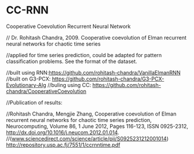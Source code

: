 # CC-RNN
Cooperative Coevolution Recurrent Neural Network

// Dr. Rohitash Chandra, 2009.  Cooperative coevolution of Elman recurrent neural networks for chaotic time series

//applied for time series prediction, could be adapted for pattern classification problems. See the format of the dataset. 

//built using RNN:https://github.com/rohitash-chandra/VanillaElmanRNN
//built on G3-PCX: https://github.com/rohitash-chandra/G3-PCX-Evolutionary-Alg
//buling using CC: https://github.com/rohitash-chandra/CooperativeCoevolution

//Publication of results: 

//Rohitash Chandra, Mengjie Zhang, Cooperative coevolution of Elman recurrent neural networks for chaotic time series prediction, Neurocomputing, Volume 86, 1 June 2012, Pages 116-123, ISSN 0925-2312, http://dx.doi.org/10.1016/j.neucom.2012.01.014.
//(www.sciencedirect.com/science/article/pii/S0925231212001014)  http://repository.usp.ac.fj/7551/1/ccrnntime.pdf
